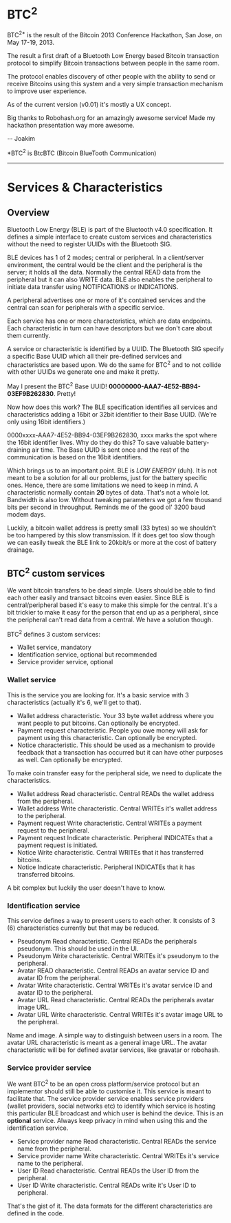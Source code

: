 # BTC<sup>2</sup>


BTC<sup>2*</sup> is the result of the Bitcoin 2013 Conference Hackathon, San Jose, on May 17-19, 2013. 

The result a first draft of a Bluetooth Low Energy based Bitcoin transaction protocol to simplify Bitcoin transactions between people in the same room. 

The protocol enables discovery of other people with the ability to send or receive Bitcoins using this system and a very simple transaction mechanism to improve user experience. 

As of the current version (v0.01) it's mostly a UX concept. 

Big thanks to Robohash.org for an amazingly awesome service! Made my hackathon presentation way more awesome. 

 -- Joakim


*BTC<sup>2</sup> is BtcBTC (Bitcoin BlueTooth Communication)

-------------------------

# Services & Characteristics

## Overview

Bluetooth Low Energy (BLE) is part of the Bluetooth v4.0 specification. It defines a simple interface to create custom services and characteristics without the need to register UUIDs with the Bluetooth SIG. 

BLE devices has 1 of 2 modes; central or peripheral. In a client/server environment, the central would be the client and the peripheral is the server; it holds all the data. Normally the central READ data from the peripheral but it can also WRITE data. BLE also enables the peripheral to initiate data transfer using NOTIFICATIONS or INDICATIONS. 

A peripheral advertises one or more of it's contained services and the central can scan for peripherals with a specific service. 

Each service has one or more characteristics, which are data endpoints. Each characteristic in turn can have descriptors but we don't care about them currently. 

A service or characteristic is identified by a UUID. The Bluetooth SIG specify a specific Base UUID which all their pre-defined services and characteristics are based upon. We do the same for BTC<sup>2</sup> and to not collide with other UUIDs we generate one and make it pretty. 

May I present the BTC<sup>2</sup> Base UUID! **00000000-AAA7-4E52-BB94-03EF9B262830**. Pretty!

Now how does this work? The BLE specification identifies all services and characteristics adding a 16bit or 32bit identifier to their Base UUID. (We're only using 16bit identifiers.)

0000xxxx-AAA7-4E52-BB94-03EF9B262830, xxxx marks the spot where the 16bit identifier lives. Why do they do this? To save valuable battery-draining air time. The Base UUID is sent once and the rest of the communication is based on the 16bit identifiers. 

Which brings us to an important point. BLE is _LOW ENERGY_ (duh). It is not meant to be a solution for all our problems, just for the battery specific ones. Hence, there are some limitations we need to keep in mind. A characteristic normally contain **20** bytes of data. That's not a whole lot. Bandwidth is also low. Without tweaking parameters we got a few thousand bits per second in throughput. Reminds me of the good ol' 3200 baud modem days. 

Luckily, a bitcoin wallet address is pretty small (33 bytes) so we shouldn't be too hampered by this slow transmission. If it does get too slow though we can easily tweak the BLE link to 20kbit/s or more at the cost of battery drainage. 

## BTC<sup>2</sup> custom services

We want bitcoin transfers to be dead simple. Users should be able to find each other easily and transact bitcoins even easier. Since BLE is central/peripheral based it's easy to make this simple for the central. It's a bit trickier to make it easy for the person that end up as a peripheral, since the peripheral can't read data from a central. We have a solution though. 

BTC<sup>2</sup> defines 3 custom services: 
- Wallet service, mandatory
- Identification service, optional but recommended
- Service provider service, optional

### Wallet service
This is the service you are looking for. It's a basic service with 3 characteristics (actually it's 6, we'll get to that). 
- Wallet address characteristic. Your 33 byte wallet address where you want people to put bitcoins. Can optionally be encrypted.
- Payment request characteristic. People you owe money will ask for payment using this characteristic. Can optionally be encrypted. 
- Notice characteristic. This should be used as a mechanism to provide feedback that a transaction has occurred but it can have other purposes as well. Can optionally be encrypted.

To make coin transfer easy for the peripheral side, we need to duplicate the characteristics. 

- Wallet address Read characteristic. Central READs the wallet address from the peripheral. 
- Wallet address Write characteristic. Central WRITEs it's wallet address to the peripheral. 
- Payment request Write characteristic. Central WRITEs a payment request to the peripheral. 
- Payment request Indicate characteristic. Peripheral INDICATEs that a payment request is initiated.
- Notice Write characteristic. Central WRITEs that it has transferred bitcoins.  
- Notice Indicate characteristic. Peripheral INDICATEs that it has transferred bitcoins.  

A bit complex but luckily the user doesn't have to know. 

### Identification service
This service defines a way to present users to each other. It consists of 3 (6) characteristics currently but that may be reduced. 

- Pseudonym Read characteristic. Central READs the peripherals pseudonym. This should be used in the UI. 
- Pseudonym Write characteristic. Central WRITEs it's pseudonym to the peripheral. 
- Avatar READ characteristic. Central READs an avatar service ID and avatar ID from the peripheral.
- Avatar Write characteristic. Central WRITEs it's avatar service ID and avatar ID to the peripheral. 
- Avatar URL Read characteristic. Central READs the peripherals avatar image URL. 
- Avatar URL Write characteristic. Central WRITEs it's avatar image URL to the peripheral.  

Name and image. A simple way to distinguish between users in a room. The avatar URL characteristic is meant as a general image URL. The avatar characteristic will be for defined avatar services, like gravatar or robohash. 

### Service provider service
We want BTC<sup>2</sup> to be an open cross platform/service protocol but an implementor should still be able to customise it. This service is meant to facilitate that. The service provider service enables service providers (wallet providers, social networks etc) to identify which service is hosting this particular BLE broadcast and which user is behind the device. This is an **optional** service. Always keep privacy in mind when using this and the identification service. 

- Service provider name Read characteristic. Central READs the service name from the peripheral. 
- Service provider name Write characteristic. Central WRITEs it's service name to the peripheral. 
- User ID Read characteristic. Central READs the User ID from the peripheral. 
- User ID Write characteristic. Central READs write it's User ID to peripheral. 

That's the gist of it. The data formats for the different characteristics are defined in the code. 


